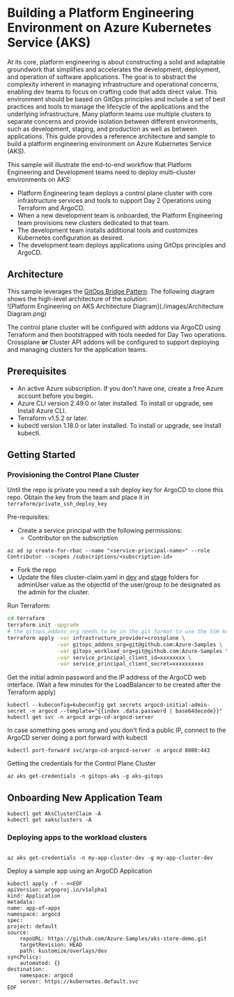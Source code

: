 # Building a Platform Engineering Environment on Azure Kubernetes Service (AKS)

At its core, platform engineering is about constructing a solid and adaptable groundwork that simplifies and accelerates the development, deployment, and operation of software applications.  The goal is to abstract the complexity inherent in managing infrastructure and operational concerns, enabling dev teams to focus on crafting code that adds direct value. This environment should be based on GitOps principles and include a set of best practices and tools to manage the lifecycle of the applications and the underlying infrastructure. Many platform teams use multiple clusters to separate concerns and provide isolation between different environments, such as development, staging, and production as well as between applications. This guide provides a reference architecture and sample to build a platform engineering environment on Azure Kubernetes Service (AKS).

This sample will illustrate the end-to-end workflow that Platform Engineering and Development teams need to deploy multi-cluster environments on AKS:

- Platform Engineering team deploys a control plane cluster with core infrastructure services and tools to support Day 2 Operations using Terraform and ArgoCD.
- When a new development team is onboarded, the Platform Engineering team provisions new clusters dedicated to that team.
- The development team installs additional tools and customizes Kubernetes configuration as desired.
- The development team deploys applications using GitOps principles and ArgoCD.

## Architecture

This sample leverages the [GitOps Bridge Pattern](https://github.com/gitops-bridge-dev/gitops-bridge?tab=readme-ov-file).  The following diagram shows the high-level architecture of the solution:  
![Platform Engineering on AKS Architecture Diagram](./images/Architecture Diagram.png)

The control plane cluster will be configured with addons via ArgoCD using Terraform and then bootstrapped with tools needed for Day Two operations.  Crossplane **or** Cluster API addons will be configured to support deploying and managing clusters for the application teams.

## Prerequisites

- An active Azure subscription. If you don't have one, create a free Azure account before you begin.
- Azure CLI version 2.49.0 or later installed. To install or upgrade, see Install Azure CLI.
- Terraform v1.5.2 or later.
- kubectl version 1.18.0 or later installed. To install or upgrade, see Install kubectl.

## Getting Started

### Provisioning the Control Plane Cluster

Until the repo is private you need a ssh deploy key for ArgoCD to clone this repo.
Obtain the key from the team and place it in `terraform/private_ssh_deploy_key`

Pre-requisites:

- Create a service principal with the following permissions:
  - Contributor on the subscription

```azurecli
az ad sp create-for-rbac --name "<service-principal-name>" --role Contributor --scopes /subscriptions/<subscription-id>
```

- Fork the repo
- Update the files cluster-claim.yaml in [dev](./gitops/clusters/crossplane/clusters/my-app-cluster/dev/cluster-claim.yaml) and [stage](./gitops/clusters/crossplane/clusters/my-app-cluster/stage/cluster-claim.yaml) folders for adminUser value as the objectId of the user/group to be designated as the admin for the cluster.

Run Terraform:

```bash
cd terraform
terraform init -upgrade
# the gitops_addons_org needs to be in the git format to use the SSH key until the repo is private
terraform apply -var infrastructure_provider=crossplane \
                -var gitops_addons_org=git@github.com:Azure-Samples \
                -var gitops_workload_org=git@github.com:Azure-Samples \
                -var service_principal_client_id=xxxxxxxx \
                -var service_principal_client_secret=xxxxxxxxxx
```

Get the initial admin password and the IP address of the ArgoCD web interface.
(Wait a few minutes for the LoadBalancer to be created after the Terraform apply)

```kubectl
kubectl --kubeconfig=kubeconfig get secrets argocd-initial-admin-secret -n argocd --template="{{index .data.password | base64decode}}"
kubectl get svc -n argocd argo-cd-argocd-server
```

In case something goes wrong and you don't find a public IP, connect to the ArgoCD server doing a port forward with kubectl

```kubectl
kubectl port-forward svc/argo-cd-argocd-server -n argocd 8080:443
```

Getting the credentials for the Control Plane Cluster

```azurecli
az aks get-credentials -n gitops-aks -g aks-gitops
```

## Onboarding New Application Team

```kubectl
kubectl get AksClusterClaim -A
kubectl get xaksclusters -A
```

### Deploying apps to the workload clusters

```azurecli

az aks get-credentials -n my-app-cluster-dev -g my-app-cluster-dev
```

Deploy a sample app using an ArgoCD Application

```kubectl
kubectl apply -f - <<EOF
apiVersion: argoproj.io/v1alpha1
kind: Application
metadata:
name: app-of-apps
namespace: argocd
spec:
project: default
source:    
    repoURL: https://github.com/Azure-Samples/aks-store-demo.git    
    targetRevision: HEAD
    path: kustomize/overlays/dev             
syncPolicy:
    automated: {}
destination:
    namespace: argocd
    server: https://kubernetes.default.svc
EOF
```
